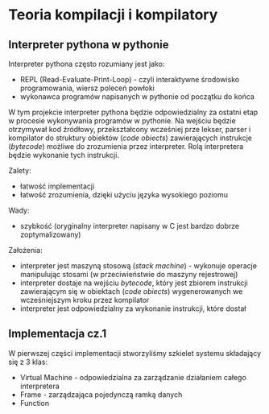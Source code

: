 # Teoria kompilacji i kompilatory
## Interpreter pythona w pythonie

Interpreter pythona często rozumiany jest jako:
  - REPL (Read-Evaluate-Print-Loop) - czyli interaktywne środowisko programowania, wiersz poleceń powłoki
  - wykonawca programów napisanych w pythonie od początku do końca 
  
W tym projekcie interpreter pythona będzie odpowiedzialny za ostatni etap w procesie wykonywania programów w pythonie. Na wejściu będzie otrzymywał kod źródłowy, przekształcony wcześniej prze lekser, parser i kompilator do struktury obiektów (*code obiects*) zawierających instrukcje (*bytecode*) możliwe do zrozumienia przez interpreter. Rolą interpretera będzie wykonanie tych instrukcji.

Zalety:
 - łatwość implementacji 
 - łatwość zrozumienia, dzięki użyciu języka wysokiego poziomu 

Wady:
- szybkość (oryginalny interpreter napisany w C jest bardzo dobrze zoptymalizowany)

Założenia:
- interpreter jest maszyną stosową (*stack machine*) - wykonuje operacje manipulując stosami (w przeciwieństwie do maszyny rejestrowej)
- interpreter dostaje na wejściu *bytecode*, który jest zbiorem instrukcji zawierającym się w obiektach (*code obiects*) wygenerowanych we wcześniejszym kroku przez kompilator
- interpreter jest odpowiedzialny za wykonanie instrukcji, które dostał

## Implementacja cz.1
W pierwszej części implementacji stworzyliśmy szkielet systemu składający się z 3 klas:
  - Virtual Machine - odpowiedzialna za zarządzanie działaniem całego interpretera
  - Frame - zarządzająca pojedynczą ramką danych
  - Function
